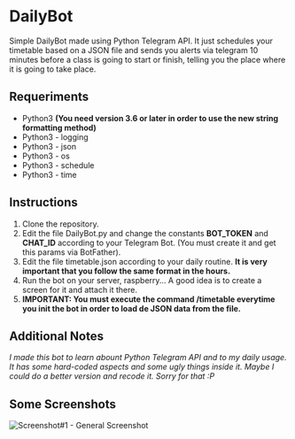 # DailyBot
Simple DailyBot made using Python Telegram API. It just schedules your timetable based on a JSON file and sends you alerts via telegram 10 minutes before a class is going to start or finish, telling you the place where it is going to take place.

## Requeriments
* Python3 **(You need version 3.6 or later in order to use the new string formatting method)**
* Python3 - logging
* Python3 - json
* Python3 - os
* Python3 - schedule
* Python3 - time

## Instructions
1. Clone the repository.
2. Edit the file DailyBot.py and change the constants **BOT_TOKEN** and **CHAT_ID** according to your Telegram Bot. (You must create it and get this params via BotFather).
3. Edit the file timetable.json according to your daily routine. **It is very important that you follow the same format in the hours.**
4. Run the bot on your server, raspberry... A good idea is to create a screen for it and attach it there.
5. **IMPORTANT: You must execute the command /timetable everytime you init the bot in order to load de JSON data from the file.**

## Additional Notes
*I made this bot to learn abount Python Telegram API and to my daily usage. It has some hard-coded aspects and some ugly things inside it. Maybe I could do a better version and recode it. Sorry for that :P*

## Some Screenshots
<img src="https://i.imgur.com/3lIW0tg.png" title="Screenshot#1 - General Screenshot">
